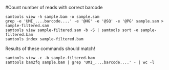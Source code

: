 #Count number of reads with correct barcode
```
samtools view -h sample.bam -o sample.sam
grep -e 'UMI_....barcode....' -e '@HG' -e '@SQ' -e '@PG' sample.sam > sample-filtered.sam
samtools view sample-filtered.sam -b -S | samtools sort -o sample-filtered.bam
samtools index sample-filtered.bam
```

Results of these commands should match!
```
samtools view -c -b sample-filtered.bam
samtools bam2fq sample.bam | grep 'UMI_....barcode....' - | wc -l
```
